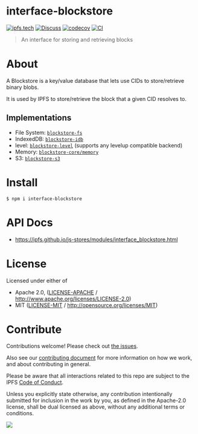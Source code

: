 # interface-blockstore

[![ipfs.tech](https://img.shields.io/badge/project-IPFS-blue.svg?style=flat-square)](https://ipfs.tech)
[![Discuss](https://img.shields.io/discourse/https/discuss.ipfs.tech/posts.svg?style=flat-square)](https://discuss.ipfs.tech)
[![codecov](https://img.shields.io/codecov/c/github/ipfs/js-stores.svg?style=flat-square)](https://codecov.io/gh/ipfs/js-stores)
[![CI](https://img.shields.io/github/actions/workflow/status/ipfs/js-stores/js-test-and-release.yml?branch=main\&style=flat-square)](https://github.com/ipfs/js-stores/actions/workflows/js-test-and-release.yml?query=branch%3Amain)

> An interface for storing and retrieving blocks

# About

<!--

!IMPORTANT!

Everything in this README between "# About" and "# Install" is automatically
generated and will be overwritten the next time the doc generator is run.

To make changes to this section, please update the @packageDocumentation section
of src/index.js or src/index.ts

To experiment with formatting, please run "npm run docs" from the root of this
repo and examine the changes made.

-->

A Blockstore is a key/value database that lets use CIDs to store/retrieve binary blobs.

It is used by IPFS to store/retrieve the block that a given CID resolves to.

## Implementations

- File System: [`blockstore-fs`](https://github.com/ipfs/js-stores/tree/main/packages/blockstore-fs)
- IndexedDB: [`blockstore-idb`](https://github.com/ipfs/js-stores/blob/main/packages/blockstore-idb)
- level: [`blockstore-level`](https://github.com/ipfs/js-stores/tree/main/packages/blockstore-level) (supports any levelup compatible backend)
- Memory: [`blockstore-core/memory`](https://github.com/ipfs/js-stores/blob/main/packages/blockstore-core/src/memory.ts)
- S3: [`blockstore-s3`](https://github.com/ipfs/js-stores/tree/main/packages/blockstore-s3)

# Install

```console
$ npm i interface-blockstore
```

# API Docs

- <https://ipfs.github.io/js-stores/modules/interface_blockstore.html>

# License

Licensed under either of

- Apache 2.0, ([LICENSE-APACHE](https://github.com/ipfs/js-stores/blob/main/packages/interface-blockstore/LICENSE-APACHE) / <http://www.apache.org/licenses/LICENSE-2.0>)
- MIT ([LICENSE-MIT](https://github.com/ipfs/js-stores/blob/main/packages/interface-blockstore/LICENSE-MIT) / <http://opensource.org/licenses/MIT>)

# Contribute

Contributions welcome! Please check out [the issues](https://github.com/ipfs/js-stores/issues).

Also see our [contributing document](https://github.com/ipfs/community/blob/master/CONTRIBUTING_JS.md) for more information on how we work, and about contributing in general.

Please be aware that all interactions related to this repo are subject to the IPFS [Code of Conduct](https://github.com/ipfs/community/blob/master/code-of-conduct.md).

Unless you explicitly state otherwise, any contribution intentionally submitted for inclusion in the work by you, as defined in the Apache-2.0 license, shall be dual licensed as above, without any additional terms or conditions.

[![](https://cdn.rawgit.com/jbenet/contribute-ipfs-gif/master/img/contribute.gif)](https://github.com/ipfs/community/blob/master/CONTRIBUTING.md)
